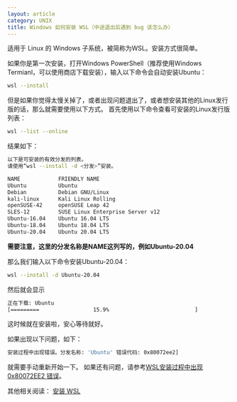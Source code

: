 ```yaml
---
layout: article
category: UNIX
title: Windows 如何安装 WSL（中途退出后遇到 bug 该怎么办）
---
```

<!-- excerpt-start -->
适用于 Linux 的 Windows 子系统，被简称为WSL。安装方式很简单。

如果你是第一次安装，打开Windows PowerShell（推荐使用Windows Termianl，可以使用商店下载安装），输入以下命令会自动安装Ubuntu：

```bash
wsl --install
```
但是如果你觉得太慢关掉了，或者出现问题退出了，或者想安装其他的Linux发行版的话，那么就需要使用以下方式。
首先使用以下命令查看可安装的Linux发行版列表：

```bash
wsl --list --online
```
结果如下：
```bash
以下是可安装的有效分发的列表。
请使用“wsl --install -d <分发>”安装。

NAME            FRIENDLY NAME
Ubuntu          Ubuntu
Debian          Debian GNU/Linux
kali-linux      Kali Linux Rolling
openSUSE-42     openSUSE Leap 42
SLES-12         SUSE Linux Enterprise Server v12
Ubuntu-16.04    Ubuntu 16.04 LTS
Ubuntu-18.04    Ubuntu 18.04 LTS
Ubuntu-20.04    Ubuntu 20.04 LTS
```
**需要注意，这里的分发名称是NAME这列写的，例如Ubuntu-20.04**

那么我们输入以下命令安装Ubuntu-20.04：

```bash
wsl --install -d Ubuntu-20.04
```
然后就会显示

```bash
正在下载: Ubuntu
[=========                 15.9%                           ]
```
这时候就在安装啦，安心等待就好。

如果出现以下问题，如下：

```bash
安装过程中出现错误。分发名称: 'Ubuntu' 错误代码: 0x80072ee2]
```
就需要手动重新开始一下。
如果还有问题，请参考[WSL安装过程中出现 0x80072EE2 错误](https://answers.microsoft.com/zh-hans/windows/forum/all/wsl%E5%AE%89%E8%A3%85%E8%BF%87%E7%A8%8B%E4%B8%AD/50b58e55-2b71-4465-afa4-d9ec8831d055)。

其他相关阅读：
[安装 WSL](https://docs.microsoft.com/zh-cn/windows/wsl/install)
